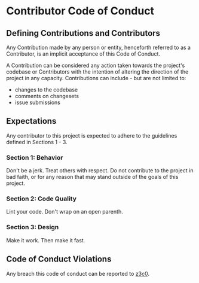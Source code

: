 # Contributor Code of Conduct

## Defining Contributions and Contributors

Any Contribution made by any person or entity, henceforth referred to as a Contributor,
is an implicit acceptance of this Code of Conduct.

A Contribution can be considered any action taken towards the project's
codebase or Contributors with the intention of altering the direction of the
project in any capacity. Contributions can include - but are not limited to:

- changes to the codebase
- comments on changesets
- issue submissions

## Expectations

Any contributor to this project is expected to adhere to the guidelines defined in Sections 1 - 3.

### **Section 1: Behavior**

Don't be a jerk. Treat others with respect. Do not contribute to the project
in bad faith, or for any reason that may stand outside of the goals of this project.

### **Section 2: Code Quality**

Lint your code. Don't wrap on an open parenth.

### **Section 3: Design**

Make it work. Then make it fast.

## Code of Conduct Violations

Any breach this code of conduct can be reported to [z3c0](mailto:z3c0@21337.tech).
